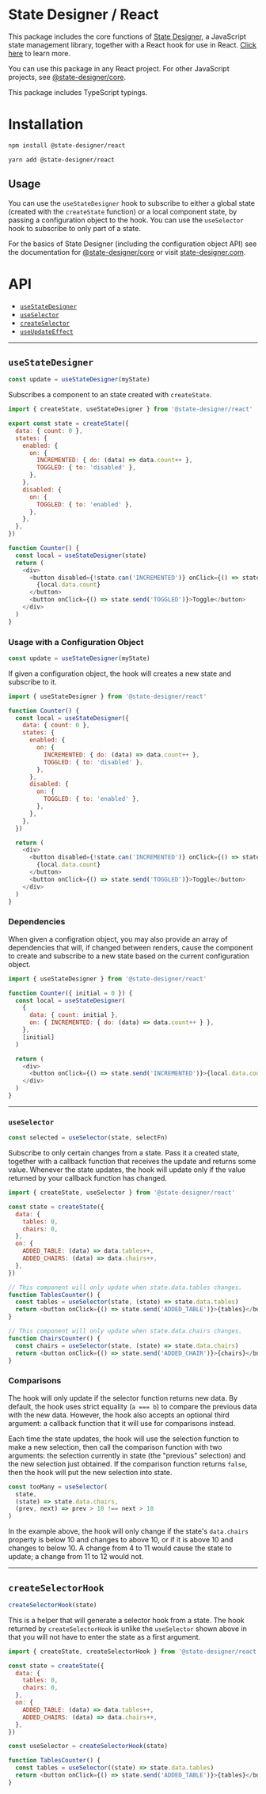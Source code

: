# State Designer / React

This package includes the core functions of [State Designer](https://statedesigner.com), a JavaScript state management library, together with a React hook for use in React. [Click here](https://statedesigner.com) to learn more.

You can use this package in any React project. For other JavaScript projects, see [@state-designer/core](https://github.com/@state-designer/core).

This package includes TypeScript typings.

# Installation

```bash
npm install @state-designer/react
```

```
yarn add @state-designer/react
```

## Usage

You can use the `useStateDesigner` hook to subscribe to either a global state (created with the `createState` function) or a local component state, by passing a configuration object to the hook. You can use the `useSelector` hook to subscribe to only part of a state.

For the basics of State Designer (including the configuration object API) see the documentation for [@state-designer/core](https://github.com/@state-designer/core) or visit [state-designer.com](https://state-designer.com).

# API

- [`useStateDesigner`](#useStateDesigner)
- [`useSelector`](#useSelector)
- [`createSelector`](#createSelector)
- [`useUpdateEffect`](#useUpdateEffect)

---

## `useStateDesigner`

```js
const update = useStateDesigner(myState)
```

Subscribes a component to an state created with `createState`.

```js
import { createState, useStateDesigner } from '@state-designer/react'

export const state = createState({
  data: { count: 0 },
  states: {
    enabled: {
      on: {
        INCREMENTED: { do: (data) => data.count++ },
        TOGGLED: { to: 'disabled' },
      },
    },
    disabled: {
      on: {
        TOGGLED: { to: 'enabled' },
      },
    },
  },
})

function Counter() {
  const local = useStateDesigner(state)
  return (
    <div>
      <button disabled={!state.can('INCREMENTED')} onClick={() => state.send('INCREMENTED')}>
        {local.data.count}
      </button>
      <button onClick={() => state.send('TOGGLED')}>Toggle</button>
    </div>
  )
}
```

### Usage with a Configuration Object

```js
const update = useStateDesigner(myState)
```

If given a configuration object, the hook will creates a new state and subscribe to it.

```js
import { useStateDesigner } from '@state-designer/react'

function Counter() {
  const local = useStateDesigner({
    data: { count: 0 },
    states: {
      enabled: {
        on: {
          INCREMENTED: { do: (data) => data.count++ },
          TOGGLED: { to: 'disabled' },
        },
      },
      disabled: {
        on: {
          TOGGLED: { to: 'enabled' },
        },
      },
    },
  })

  return (
    <div>
      <button disabled={!state.can('INCREMENTED')} onClick={() => state.send('INCREMENTED')}>
        {local.data.count}
      </button>
      <button onClick={() => state.send('TOGGLED')}>Toggle</button>
    </div>
  )
}
```

### Dependencies

When given a configration object, you may also provide an array of dependencies that will, if changed between renders, cause the component to create and subscribe to a new state based on the current configuration object.

```js
import { useStateDesigner } from '@state-designer/react'

function Counter({ initial = 0 }) {
  const local = useStateDesigner(
    {
      data: { count: initial },
      on: { INCREMENTED: { do: (data) => data.count++ } },
    },
    [initial]
  )

  return (
    <div>
      <button onClick={() => state.send('INCREMENTED')}>{local.data.count}</button>
    </div>
  )
}
```

---

### `useSelector`

```js
const selected = useSelector(state, selectFn)
```

Subscribe to only certain changes from a state. Pass it a created state, together with a callback function that receives the update and returns some value. Whenever the state updates, the hook will update only if the value returned by your callback function has changed.

```js
import { createState, useSelector } from '@state-designer/react'

const state = createState({
  data: {
    tables: 0,
    chairs: 0,
  },
  on: {
    ADDED_TABLE: (data) => data.tables++,
    ADDED_CHAIRS: (data) => data.chairs++,
  },
})

// This component will only update when state.data.tables changes.
function TablesCounter() {
  const tables = useSelector(state, (state) => state.data.tables)
  return <button onClick={() => state.send('ADDED_TABLE')}>{tables}</button>
}

// This component will only update when state.data.chairs changes.
function ChairsCounter() {
  const chairs = useSelector(state, (state) => state.data.chairs)
  return <button onClick={() => state.send('ADDED_CHAIR')}>{chairs}</button>
}
```

### Comparisons

The hook will only update if the selector function returns new data. By default, the hook uses strict equality (`a === b`) to compare the previous data with the new data. However, the hook also accepts an optional third argument: a callback function that it will use for comparisons instead.

Each time the state updates, the hook will use the selection function to make a new selection, then call the comparison function with two arguments: the selection currently in state (the "previous" selection) and the new selection just obtained. If the comparison function returns `false`, then the hook will put the new selection into state.

```js
const tooMany = useSelector(
  state,
  (state) => state.data.chairs,
  (prev, next) => prev > 10 !== next > 10
)
```

In the example above, the hook will only change if the state's `data.chairs` property is below 10 and changes to above 10, or if it is above 10 and changes to below 10. A change from 4 to 11 would cause the state to update; a change from 11 to 12 would not.

---

## `createSelectorHook`

```js
createSelectorHook(state)
```

This is a helper that will generate a selector hook from a state. The hook returned by `createSelectorHook` is unlike the `useSelector` shown above in that you will not have to enter the state as a first argument.

```js
import { createState, createSelectorHook } from '@state-designer/react'

const state = createState({
  data: {
    tables: 0,
    chairs: 0,
  },
  on: {
    ADDED_TABLE: (data) => data.tables++,
    ADDED_CHAIRS: (data) => data.chairs++,
  },
})

const useSelector = createSelectorHook(state)

function TablesCounter() {
  const tables = useSelector((state) => state.data.tables)
  return <button onClick={() => state.send('ADDED_TABLE')}>{tables}</button>
}
```
